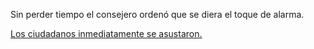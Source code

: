 Sin perder tiempo el consejero ordenó que se diera el toque de alarma.

[Los ciudadanos inmediatamente se asustaron.](asustado/asustado.md)